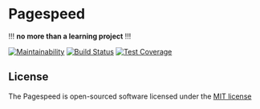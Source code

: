 # Pagespeed
!!! **no more than a learning project** !!!

[![Maintainability](https://api.codeclimate.com/v1/badges/4be5a1906f6ec307150a/maintainability)](https://codeclimate.com/github/1ike/project-lvl3-s158/maintainability)
[![Build Status](https://travis-ci.org/1ike/project-lvl3-s158.svg?branch=master)](https://travis-ci.org/1ike/project-lvl3-s158)
[![Test Coverage](https://api.codeclimate.com/v1/badges/4be5a1906f6ec307150a/test_coverage)](https://codeclimate.com/github/1ike/project-lvl3-s158/test_coverage)


## License

The Pagespeed is open-sourced software licensed under the [MIT license](http://opensource.org/licenses/MIT)
